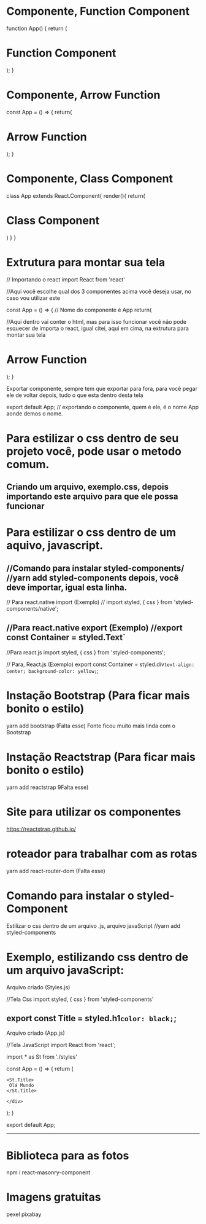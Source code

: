 # Componente, Function Component

function App() {
  return (
    <div id="AppPrincipal">
      <h1>Function Component</h1>
      <Identificacao1 />
    </div>
  );
}




# Componente, Arrow Function
const App = () => {
return(
  <div className="AppPrincipal">
  <h1>Arrow Function</h1>
  <Identificacao1 />
</div>
);
}




# Componente, Class Component
class App extends React.Component{
render(){
return(
<div className="AppPrincipal">
  <h1>Class Component</h1>
  <Identificacao1 />
</div>
)
}
}





# Extrutura para montar sua tela
// Importando o react
import React from 'react'

//Aqui você escolhe qual dos 3 componentes acima você deseja usar, no caso vou utilizar este
 
const App = () => {   // Nome do componente é App
return(
  <div id="AppPrincipal">  
  //Aqui dentro vai conter o html, mas para isso funcionar você não pode esquecer de importa o react, igual citei, aqui em cima, na extrutura para montar sua tela
  <h1>Arrow Function</h1>
  <Identificacao1 />
</div>
);
}

Exportar componente, sempre tem que exportar para fora, para você pegar ele de voltar depois, tudo o que esta dentro desta tela

export default App;   // exportando o componente, quem é ele, é o nome App aonde demos o nome.





# Para estilizar o css dentro de seu projeto você, pode usar o metodo comum.

Criando um arquivo, exemplo.css, depois importando este arquivo para que ele possa funcionar
---------------------------------------------------------------------------------------------
# Para estilizar o css dentro de um aquivo, javascript.
//Comando para instalar styled-components/
//yarn add styled-components
depois, você deve importar, igual esta linha.
----------------------------------------------------------------------------------------------
// Para react.native import (Exemplo)
// import styled, { css } from 'styled-components/native';

//Para react.native export (Exemplo)
//export const Container = styled.Text`
-----------------------------------------------------------------------------------------------
//Para react.js
import styled, { css } from 'styled-components';

// Para, React.js (Exemplo)
export const Container = styled.div`
text-align: center;
background-color: yellow;
`;

# Instação Bootstrap (Para ficar mais bonito o estilo)
yarn add bootstrap (Falta esse)
Fonte ficou muito mais linda com o Bootstrap

# Instação Reactstrap (Para ficar mais bonito o estilo)
yarn add reactstrap 9Falta esse)

# Site para utilizar os componentes
https://reactstrap.github.io/

# roteador para trabalhar com as rotas
yarn add react-router-dom (Falta esse)

# Comando para instalar o styled-Component
Estilizar o css dentro de um arquivo .js, arquivo javaScript
//yarn add styled-components
# Exemplo, estilizando css dentro de um arquivo javaScript:

Arquivo criado (Styles.js)

//Tela Css
import styled, { css } from 'styled-components'

export const Title = styled.h1`
color: black;
`;
--------------------------------------------
Arquivo criado (App.js)

//Tela JavaScript
import React from 'react';

import * as St from './styles'

const App = () => {
  return (
    <div>

    <St.Title>
     Olá Mundo
    </St.Title>

    </div>
  );
}

export default App;

-------------------------------------
# Biblioteca para as fotos
npm i react-masonry-component

# Imagens gratuitas 
pexel
pixabay

